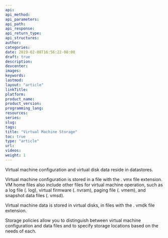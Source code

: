 ```yaml
---
api:
api_method:
api_parameters:
api_path:
api_response:
api_return_type:
api_structures:
author:
categories:
date: 2019-02-08T16:56:22-08:00
draft: true
description:
devcenter:
images:
keywords:
lastmod:
layout: "article"
linkTitle:
platform:
product_name:
product_version:
programming_lang:
resources:
series:
slug:
tags:
title: "Virtual Machine Storage"
toc: true
type: "article"
url:
videos:
weight: 1
---
```

Virtual machine configuration and virtual disk data reside in datastores.

Virtual machine configuration is stored in a file with the . vmx file extension. VM home files also include other files for virtual machine operation, such as a log file (. log), virtual firmware (. nvram), paging file (. vmem), and snapshot data files (. vmsd).

Virtual machine data is stored in virtual disks, in files with the . vmdk file extension.

Storage policies allow you to distinguish between virtual machine configuration and data files and to specify storage locations based on the needs of each.
